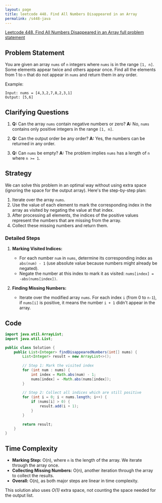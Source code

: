 ```yaml
---
layout: page
title: leetcode 448. Find All Numbers Disappeared in an Array
permalink: /s448-java
---
```

[Leetcode 448. Find All Numbers Disappeared in an Array full problem statement](https://algoadvance.github.io/algoadvance/l448)
## Problem Statement

You are given an array `nums` of `n` integers where `nums` is in the range `[1, n]`. Some elements appear twice and others appear once. Find all the elements from 1 to `n` that do not appear in `nums` and return them in any order.

Example:
```
Input: nums = [4,3,2,7,8,2,3,1]
Output: [5,6]
```

## Clarifying Questions

1. **Q:** Can the array `nums` contain negative numbers or zero?
   **A:** No, `nums` contains only positive integers in the range `[1, n]`.

2. **Q:** Can the output order be any order?
   **A:** Yes, the numbers can be returned in any order.

3. **Q:** Can `nums` be empty?
   **A:** The problem implies `nums` has a length of `n` where `n >= 1`.

## Strategy

We can solve this problem in an optimal way without using extra space (ignoring the space for the output array). Here's the step-by-step plan:

1. Iterate over the array `nums`.
2. Use the value of each element to mark the corresponding index in the array as visited by negating the value at that index.
3. After processing all elements, the indices of the positive values represent the numbers that are missing from the array.
4. Collect these missing numbers and return them.

### Detailed Steps

1. **Marking Visited Indices:**
   - For each number `num` in `nums`, determine its corresponding index as `abs(num) - 1` (use absolute value because numbers might already be negated).
   - Negate the number at this index to mark it as visited: `nums[index] = -abs(nums[index])`.

2. **Finding Missing Numbers:**
   - Iterate over the modified array `nums`. For each index `i` (from 0 to `n-1`), if `nums[i]` is positive, it means the number `i + 1` didn't appear in the array.

## Code

```java
import java.util.ArrayList;
import java.util.List;

public class Solution {
    public List<Integer> findDisappearedNumbers(int[] nums) {
        List<Integer> result = new ArrayList<>();
        
        // Step 1: Mark the visited index
        for (int num : nums) {
            int index = Math.abs(num) - 1;
            nums[index] = -Math.abs(nums[index]);
        }
        
        // Step 2: Collect all indices which are still positive
        for (int i = 0; i < nums.length; i++) {
            if (nums[i] > 0) {
                result.add(i + 1);
            }
        }
        
        return result;
    }
}
```

## Time Complexity

- **Marking Step:** O(n), where `n` is the length of the array. We iterate through the array once.
- **Collecting Missing Numbers:** O(n), another iteration through the array to collect the results.
- **Overall:** O(n), as both major steps are linear in time complexity.

This solution also uses *O(1)* extra space, not counting the space needed for the output list.